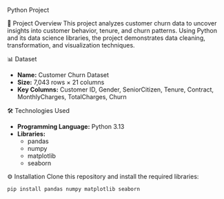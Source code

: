  Python Project

 📄 Project Overview
This project analyzes customer churn data to uncover insights into customer behavior, tenure, and churn patterns. Using Python and its data science libraries, the project demonstrates data cleaning, transformation, and visualization techniques.

 📊 Dataset
- **Name:** Customer Churn Dataset  
- **Size:** 7,043 rows × 21 columns  
- **Key Columns:** Customer ID, Gender, SeniorCitizen, Tenure, Contract, MonthlyCharges, TotalCharges, Churn  

 🛠️ Technologies Used
- **Programming Language:** Python 3.13  
- **Libraries:**  
  - pandas  
  - numpy  
  - matplotlib  
  - seaborn  

 ⚙️ Installation
Clone this repository and install the required libraries:
```bash
pip install pandas numpy matplotlib seaborn
